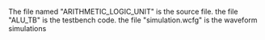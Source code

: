 The file named "ARITHMETIC_LOGIC_UNIT" is the source file.
the file "ALU_TB" is the testbench code. 
the file "simulation.wcfg" is the waveform simulations
